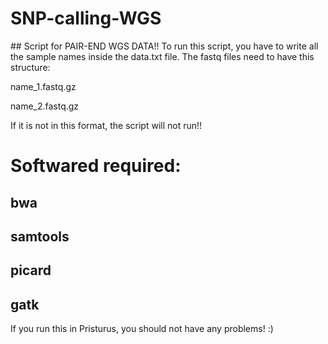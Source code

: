 # SNP-calling-WGS
## Script for PAIR-END WGS DATA!!
To run this script, you have to write all the sample names inside the data.txt file.
The fastq files need to have this structure: 

name_1.fastq.gz

name_2.fastq.gz

If it is not in this format, the script will not run!!

# Softwared required:
## bwa

## samtools

## picard

## gatk

If you run this in Pristurus, you should not have any problems! :)

